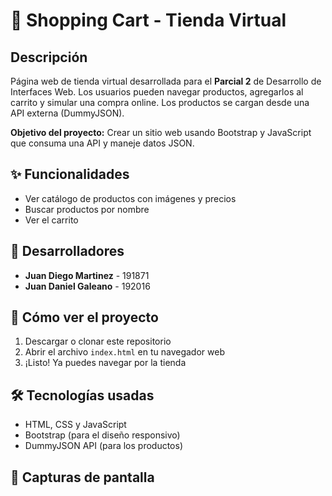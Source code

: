 # 🛒 Shopping Cart - Tienda Virtual

## Descripción

Página web de tienda virtual desarrollada para el **Parcial 2** de Desarrollo de Interfaces Web. Los usuarios pueden navegar productos, agregarlos al carrito y simular una compra online. Los productos se cargan desde una API externa (DummyJSON).

**Objetivo del proyecto:** Crear un sitio web usando Bootstrap y JavaScript que consuma una API y maneje datos JSON.

## ✨ Funcionalidades

- Ver catálogo de productos con imágenes y precios
- Buscar productos por nombre
- Ver el carrito

## 👥 Desarrolladores

- **Juan Diego Martinez** - 191871
- **Juan Daniel Galeano** - 192016

## 🚀 Cómo ver el proyecto

1. Descargar o clonar este repositorio
2. Abrir el archivo `index.html` en tu navegador web
3. ¡Listo! Ya puedes navegar por la tienda

## 🛠️ Tecnologías usadas

- HTML, CSS y JavaScript
- Bootstrap (para el diseño responsivo)
- DummyJSON API (para los productos)

## 📸 Capturas de pantalla
